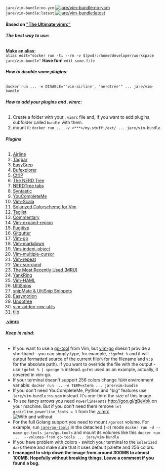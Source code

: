 `jare/vim-bundle:no-ycm`   [![jare/vim-bundle:no-ycm](https://badge.imagelayers.io/jare/vim-bundle:no-ycm.svg)](https://imagelayers.io/?images=jare/vim-bundle:no-ycm 'Get your own badge on imagelayers.io')  
`jare/vim-bundle:latest`   [![jare/vim-bundle:latest](https://badge.imagelayers.io/jare/vim-bundle:latest.svg)](https://imagelayers.io/?images=jare/vim-bundle:latest 'Get your own badge on imagelayers.io')   
####  Based on ["The Ultimate vimrc"](https://github.com/amix/vimrc)
###### **The best way to use:**  
**Make an alias:**  
`alias edit="docker run -ti --rm -v $(pwd):/home/developer/workspace jare/vim-bundle"`
**Have fun!**  `edit some.file`
###### **How to disable some plugins:**  
`docker run ... -e DISABLE="'vim-airline', 'nerdtree'" ... jare/vim-bundle`
###### **How to add your plugins and .vimrc:**
  1. Create a folder with your `.vimrc` file and, if you want to add plugins, subfolder called `bundle` with them.
  2. mount it: `docker run ... -v <***>/my-stuff:/ext/ ... jare/vim-bundle`

###### **Plugins**  
1. [Airline](https://github.com/bling/vim-airline)     
2. [Tagbar](https://github.com/majutsushi/tagbar)    
3. [EasyGrep](https://github.com/vim-scripts/EasyGrep)      
4. [Bufexplorer](https://github.com/jlanzarotta/bufexplorer)      
5. [CtrlP](https://github.com/kien/ctrlp.vim)     
6. [The NERD Tree](https://github.com/scrooloose/nerdtree)      
7. [NERDTree tabs](https://github.com/jistr/vim-nerdtree-tabs)       
8. [Syntastic](https://github.com/scrooloose/syntastic)
9. [YouCompleteMe](https://github.com/Valloric/YouCompleteMe)
10. [Vim-Scala](https://github.com/derekwyatt/vim-scala)   
11. [Solarized Colorscheme for Vim](https://github.com/altercation/vim-colors-solarized)       
12. [Taglist](https://github.com/vim-scripts/taglist.vim)      
13. [Commentary](https://github.com/tpope/vim-commentary)      
14. [Vim-expand-region](https://github.com/terryma/vim-expand-region)     
15. [Fugitive](https://github.com/tpope/vim-fugitive)      
16. [Gitgutter](https://github.com/airblade/vim-gitgutter)      
17. [Vim-go](https://github.com/fatih/vim-go)    
18. [Vim-markdown](https://github.com/plasticboy/vim-markdown)    
19. [Vim-indent-object](https://github.com/michaeljsmith/vim-indent-object)       
20. [Vim-multiple-cursor](https://github.com/terryma/vim-multiple-cursors)       
21. [Vim-repeat](https://github.com/tpope/vim-repeat)      
22. [Vim-surround](https://github.com/tpope/vim-surround)      
23. [The Most Recently Used (MRU)](https://github.com/vim-scripts/mru.vim)      
24. [YankRing](https://github.com/vim-scripts/YankRing.vim)      
25. [Vim-HAML](https://github.com/tpope/vim-haml)       
26. [UltiSnips](https://github.com/SirVer/ultisnips)       
27. [snipMate & UltiSnip Snippets](https://github.com/honza/vim-snippets)  
28. [Easymotion](https://github.com/easymotion/vim-easymotion)
29. [Undotree](https://github.com/mbbill/undotree)
30. [vim-addon-mw-utils](https://github.com/marcweber/vim-addon-mw-utils)     
31. [tlib](https://github.com/tomtom/tlib_vim)      

**[.vimrc](https://github.com/JAremko/alpine-vim/blob/master/.vimrc)**   

###### **Keep in mind:**
  - If you want to use a [go-tool](https://hub.docker.com/r/jare/go-tools/) from Vim, but [vim-go](https://github.com/fatih/vim-go) doesn't provide a shorthand - you can simply type, for example, `:!gofmt %` and it will output formatted source of the current file(`%` for the filename and `%:p ` for the absolute path). If you want to override the file with the output - use `!gofmt % | sponge %` instead. 
`gofmt` used as an example, actually, it covered in vim-go.
  - If your terminal doesn't support 256 colors change `TERM` environment variable:
`docker run ... -e TERM=xterm ... jare/vim-bundle`
  - If you don't need YouCompleteMe, Python and "big" features use `jare/vim-bundle:no-ycm` instead. It's one-third the size of this image.
  - To see fancy arrows you need `PowerlineFonts` http://goo.gl/gBeVbk on your machine. But if you don't need them remove `let g:airline_powerline_fonts = 1` from the [.vimrc](https://github.com/JAremko/alpine-vim/blob/master/.vimrc)   
![With and without](http://i.imgur.com/yRWBFgn.jpg)   
  - For the full Golang support you need to mount `/goroot` volume. For example, run [`jare/go-tools`](https://hub.docker.com/r/jare/go-tools/) in the detached (`-d`) mode `docker run -d --name go-tools jare/go-tools` and mount its volumes like this `docker run ...  --volumes-from go-tools ... jare/vim-bundle`
  - If you have problem with colors - switch your terminal to the `solarized dark` theme and make sure that it uses default palette and  256 colors.
  - **I managed to strip down the image from around 300MB to almost 100MB. Hopefully without breaking things. Leave a comment if you found a bug.**
